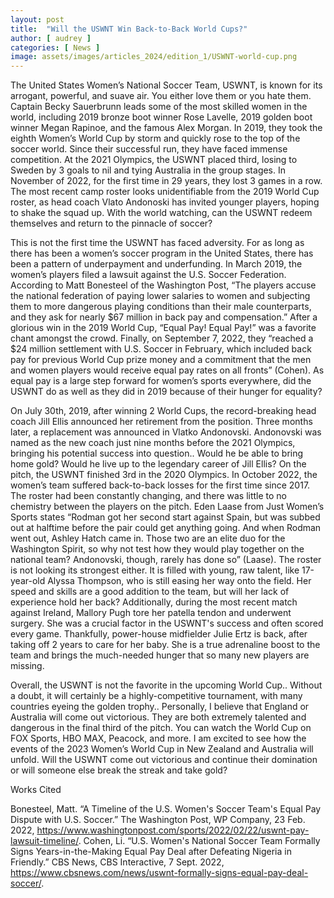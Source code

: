 ```yaml
---
layout: post
title:  "Will the USWNT Win Back-to-Back World Cups?"
author: [ audrey ]
categories: [ News ]
image: assets/images/articles_2024/edition_1/USWNT-world-cup.png
---
```


The United States Women’s National Soccer Team, USWNT, is known for its arrogant, powerful, and suave air. You either love them or you hate them.  Captain Becky Sauerbrunn leads some of the most skilled women in the world, including 2019 bronze boot winner Rose Lavelle, 2019 golden boot winner Megan Rapinoe, and the famous Alex Morgan. In 2019, they took the eighth Women’s World Cup by storm and quickly rose to the top of the soccer world. Since their successful run, they have faced immense competition. At the 2021 Olympics, the USWNT placed third, losing to Sweden by 3 goals to nil and tying Australia in the group stages. In November of 2022, for the first time in 29 years, they lost 3 games in a row. The most recent camp roster looks unidentifiable from the 2019 World Cup roster, as head coach Vlato Andonoski has invited younger players, hoping to shake the squad up. With the world watching, can the USWNT redeem themselves and return to the pinnacle of soccer?

This is not the first time the USWNT has faced adversity. For as long as there has been a women’s soccer program in the United States, there has been a pattern of underpayment and underfunding. In March 2019, the women’s players filed a lawsuit against the U.S. Soccer Federation. According to Matt Bonesteel of the Washington Post, “The players accuse the national federation of paying lower salaries to women and subjecting them to more dangerous playing conditions than their male counterparts, and they ask for nearly $67 million in back pay and compensation.” After a glorious win in the 2019 World Cup, “Equal Pay! Equal Pay!” was a favorite chant amongst the crowd. Finally, on September 7, 2022, they “reached a $24 million settlement with U.S. Soccer in February, which included back pay for previous World Cup prize money and a commitment that the men and women players would receive equal pay rates on all fronts” (Cohen). As equal pay is a large step forward for women’s sports everywhere, did the USWNT do as well as they did in 2019 because of their hunger for equality?

On July 30th, 2019, after winning 2 World Cups, the record-breaking head coach Jill Ellis announced her retirement from the position. Three months later, a replacement  was announced in Vlatko Andonovski. Andonovski was named as the new coach just nine months before the 2021 Olympics, bringing his potential success into question.. Would he be able to bring home gold? Would he live up to the legendary career of Jill Ellis? On the pitch, the USWNT finished 3rd in the 2020 Olympics. In October 2022, the women’s team suffered back-to-back losses for the first time since 2017. The roster had been constantly changing, and there was little to no chemistry between the players on the pitch. Eden Laase from Just Women’s Sports states “Rodman got her second start against Spain, but was subbed out at halftime before the pair could get anything going. And when Rodman went out, Ashley Hatch came in. Those two are an elite duo for the Washington Spirit, so why not test how they would play together on the national team? Andonovski, though, rarely has done so” (Laase). 
The roster is not looking its strongest either. It is filled with young, raw talent, like 17-year-old Alyssa Thompson, who is still easing her way onto the field. Her speed and skills are a good addition to the team, but will her lack of experience hold her back? Additionally, during the most recent match against Ireland, Mallory Pugh tore her patella tendon and underwent surgery. She was a crucial factor in the USWNT's success and  often scored every game. Thankfully, power-house midfielder Julie Ertz is back, after taking off 2 years to care for her baby. She is a true adrenaline boost to the team and brings the much-needed hunger that so many new players are missing. 

Overall, the USWNT is not the favorite in the upcoming World Cup.. Without a doubt, it will certainly be a highly-competitive tournament, with many countries eyeing the golden trophy.. Personally, I believe that England or Australia will come out victorious. They are both extremely talented and dangerous in the final third of the pitch. You can watch the World Cup on FOX Sports, HBO MAX, Peacock, and more. I am excited to see how the events of the 2023 Women’s World Cup in New Zealand and Australia will unfold. Will the USWNT come out victorious and continue their domination or will someone else break the streak and take gold? 

Works Cited

Bonesteel, Matt. “A Timeline of the U.S. Women's Soccer Team's Equal Pay Dispute with U.S. Soccer.” The Washington Post, WP Company, 23 Feb. 2022, https://www.washingtonpost.com/sports/2022/02/22/uswnt-pay-lawsuit-timeline/. 
Cohen, Li. “U.S. Women's National Soccer Team Formally Signs Years-in-the-Making Equal Pay Deal after Defeating Nigeria in Friendly.” CBS News, CBS Interactive, 7 Sept. 2022, https://www.cbsnews.com/news/uswnt-formally-signs-equal-pay-deal-soccer/.    


